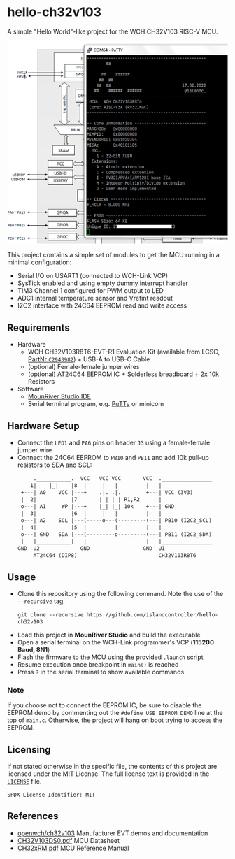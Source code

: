 # hello-ch32v103

A simple "Hello World"-like project for the WCH CH32V103 RISC-V MCU.

<p align="center"><img src="scr.png" /></p>

This project contains a simple set of modules to get the MCU running in a minimal configuration:
  - Serial I/O on USART1 (connected to WCH-Link VCP)
  - SysTick enabled and using empty dummy interrupt handler
  - TIM3 Channel 1 configured for PWM output to LED
  - ADC1 internal temperature sensor and Vrefint readout
  - I2C2 interface with 24C64 EEPROM read and write access

## Requirements

* Hardware
  * WCH CH32V103R8T6-EVT-R1 Evaluation Kit (available from LCSC, [PartNr `C2943982`](https://lcsc.com/product-detail/Development-Boards-Kits_WCH-Jiangsu-Qin-Heng-CH32V103R8T6-EVT-R1_C2943982.html)) + USB-A to USB-C Cable
  * (optional) Female-female jumper wires
  * (optional) AT24C64 EEPROM IC + Solderless breadboard + 2x 10k Resistors
* Software
  * [MounRiver Studio IDE](http://www.mounriver.com/)
  * Serial terminal program, e.g. [PuTTy](https://www.putty.org/) or minicom

## Hardware Setup

* Connect the `LED1` and `PA6` pins on header `J3` using a female-female jumper wire
* Connect the 24C64 EEPROM to `PB10` and `PB11` and add 10k pull-up resistors to SDA and SCL:
  ```
       .___________.  VCC   VCC VCC       VCC  .________________
      1|    |_|    |8  |     |   |         |   |
   +---| A0    VCC |---+    .|. .|.        +---| VCC (3V3)
   |  2|           |7       | | | | R1,R2      |
   o---| A1     WP |---+    |_| |_| 10k    +---| GND
   |  3|           |6  |     |   |         |   |
   o---| A2    SCL |---(-----o---(---------(---| PB10 (I2C2_SCL)
   |  4|           |5  |         |         |   |
   o---| GND   SDA |---(---------o---------(---| PB11 (I2C2_SDA)
   |   |___________|   |                   |   |________________
  GND  U2             GND                 GND  U1
       AT24C64 (DIP8)                          CH32V103R8T6
  ```

## Usage

* Clone this repository using the following command. Note the use of the `--recursive` tag.
  ```
  git clone --recursive https://github.com/islandcontroller/hello-ch32v103
  ```
* Load this project in **MounRiver Studio** and build the executable
* Open a serial terminal on the WCH-Link programmer's VCP (**115200 Baud, 8N1**)
* Flash the firmware to the MCU using the provided `.launch` script
* Resume execution once breakpoint in `main()` is reached
* Press `?` in the serial terminal to show available commands

### **Note**

If you choose not to connect the EEPROM IC, be sure to disable the EEPROM demo by commenting out the `#define USE_EEPROM_DEMO` line at the top of `main.c`. Otherwise, the project will hang on boot trying to access the EEPROM.

## Licensing

If not stated otherwise in the specific file, the contents of this project are licensed under the MIT License. The full license text is provided in the [`LICENSE`](LICENSE) file.

    SPDX-License-Identifier: MIT

## References

* [openwch/ch32v103](https://github.com/openwch/ch32v103) Manufacturer EVT demos and documentation
* [CH32V103DS0.pdf](https://github.com/openwch/ch32v103/blob/main/Datasheet/CH32V103DS0.PDF) MCU Datasheet
* [CH32xRM.pdf](http://www.wch-ic.com/downloads/CH32xRM_PDF.html) MCU Reference Manual
